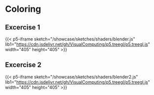 # Coloring

## Excercise 1

{{< p5-iframe sketch="/showcase/sketches/shaders/blender.js" lib1="https://cdn.jsdelivr.net/gh/VisualComputing/p5.treegl/p5.treegl.js" width="405" height="405" >}}

## Excercise 2

{{< p5-iframe sketch="/showcase/sketches/shaders/blender2.js" lib1="https://cdn.jsdelivr.net/gh/VisualComputing/p5.treegl/p5.treegl.js" width="405" height="405" >}}
